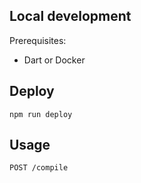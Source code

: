 ## Local development

Prerequisites:

- Dart or Docker

## Deploy

```
npm run deploy
```

## Usage

```
POST /compile
```
